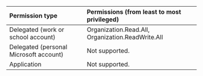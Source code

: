 |Permission type|Permissions (from least to most privileged)|
|:---|:---|
| Delegated (work or school account)     | Organization.Read.All, Organization.ReadWrite.All |
| Delegated (personal Microsoft account) | Not supported. |
| Application    | Not supported. |
